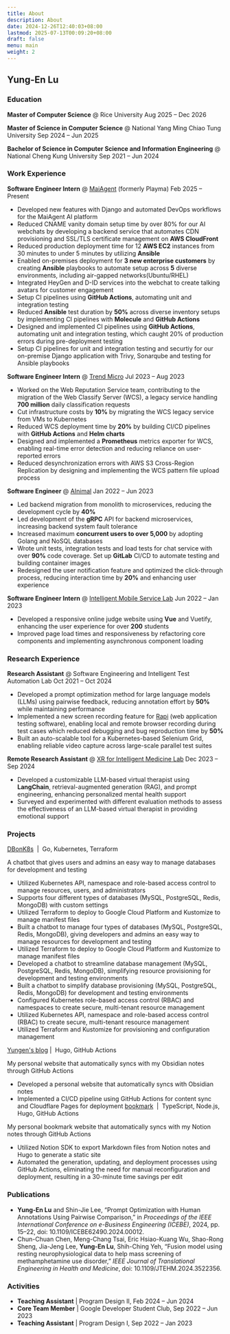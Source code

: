 ```yaml
---
title: About
description: About
date: 2024-12-26T12:40:03+08:00
lastmod: 2025-07-13T00:09:20+08:00
draft: false
menu: main
weight: 2
---
```


## Yung-En Lu

### Education

**Master of Computer Science** @ Rice University
Aug 2025 – Dec 2026

**Master of Science in Computer Science** @ National Yang Ming Chiao Tung University
Sep 2024 – Jun 2025

**Bachelor of Science in Computer Science and Information Engineering** @ National Cheng Kung University
Sep 2021 – Jun 2024

### Work Experience

**Software Engineer Intern** @ [MaiAgent](https://maiagent.ai) (formerly Playma)
Feb 2025 – Present

- Developed new features with Django and automated DevOps workflows for the MaiAgent AI platform
- Reduced CNAME vanity domain setup time by over 80% for our AI webchats by developing a backend service that automates CDN provisioning and SSL/TLS certificate management on **AWS CloudFront**
- Reduced production deployment time for 12 **AWS EC2** instances from 30 minutes to under 5 minutes by utilizing **Ansible**
- Enabled on-premises deployment for **3 new enterprise customers** by creating **Ansible** playbooks to automate setup across **5** diverse environments, including air-gapped networks(Ubuntu/RHEL)
- Integrated HeyGen and D-ID services into the webchat to create talking avatars for customer engagement
- Setup CI pipelines using **GitHub Actions**, automating unit and integration testing
- Reduced **Ansible** test duration by **50%** across diverse inventory setups by implementing CI pipelines with **Molecule** and **GitHub Actions**
- Designed and implemented CI pipelines using **GitHub Actions**, automating unit and integration testing, which caught 20% of production errors during pre-deployment testing
- Setup CI pipelines for unit and integration testing and securtiy for our on-premise Django application with Trivy, Sonarqube and testing for Ansible playbooks

**Software Engineer Intern** @ [Trend Micro](https://www.trendmicro.com/)
Jul 2023 – Aug 2023

- Worked on the Web Reputation Service team, contributing to the migration of the Web Classify Server (WCS), a legacy service handling **700 million** daily classification requests
- Cut infrastructure costs by **10%** by migrating the WCS legacy service from VMs to Kubernetes
- Reduced WCS deployment time by **20%** by building CI/CD pipelines with **GitHub Actions** and **Helm charts**
- Designed and implemented a **Prometheus** metrics exporter for WCS, enabling real-time error detection and reducing reliance on user-reported errors
- Reduced desynchronization errors with AWS S3 Cross-Region Replication by designing and implementing the WCS pattern file upload process

**Software Engineer** @ [AInimal](https://official.ainimal.io/)
Jan 2022 – Jun 2023

- Led backend migration from monolith to microservices, reducing the development cycle by **40%**
- Led development of the **gRPC** API for backend microservices, increasing backend system fault tolerance
- Increased maximum **concurrent users to over 5,000** by adopting Golang and NoSQL databases
- Wrote unit tests, integration tests and load tests for chat service with over **90%** code coverage. Set up **GitLab** CI/CD to automate testing and building container images
- Redesigned the user notification feature and optimized the click-through process, reducing interaction time by **20%** and enhancing user experience

**Software Engineer Intern** @ [Intelligent Mobile Service Lab](https://www.imslab.org/)
Jun 2022 – Jan 2023

- Developed a responsive online judge website using **Vue** and Vuetify, enhancing the user experience for over **200** students
- Improved page load times and responsiveness by refactoring core components and implementing asynchronous component loading

### Research Experience

**Research Assistant** @ Software Engineering and Intelligent Test Automation Lab
Oct 2021 – Oct 2024

- Developed a prompt optimization method for large language models (LLMs) using pairwise feedback, reducing annotation effort by **50%** while maintaining performance
- Implemented a new screen recording feature for [Rapi](https://www.rapi.dev) (web application testing software), enabling local and remote browser recording during test cases which reduced debugging and bug reproduction time by **50%**
- Built an auto-scalable tool for a Kubernetes-based Selenium Grid, enabling reliable video capture across large-scale parallel test suites

**Remote Research Assistant** @ [XR for Intelligent Medicine Lab](https://xrlab.csie.ncu.edu.tw/)
Dec 2023 – Sep 2024

- Developed a customizable LLM-based virtual therapist using **LangChain**, retrieval-augmented generation (RAG), and prompt engineering, enhancing personalized mental health support
- Surveyed and experimented with different evaluation methods to assess the effectiveness of an LLM-based virtual therapist in providing emotional support

### Projects

[DBonK8s](https://github.com/yungen-lu/DBonK8s)  |  Go, Kubernetes, Terraform

A chatbot that gives users and admins an easy way to manage databases for development and testing

- Utilized Kubernetes API, namespace and role-based access control to manage resources, users, and administrators
- Supports four different types of databases (MySQL, PostgreSQL, Redis, MongoDB) with custom settings
- Utilized Terraform to deploy to Google Cloud Platform and Kustomize to manage manifest files
- Built a chatbot to manage four types of databases (MySQL, PostgreSQL, Redis, MongoDB), giving developers and admins an easy way to manage resources for development and testing
- Utilized Terraform to deploy to Google Cloud Platform and Kustomize to manage manifest files
- Developed a chatbot to streamline database management (MySQL, PostgreSQL, Redis, MongoDB), simplifying resource provisioning for development and testing environments
- Built a chatbot to simplify database provisioning (MySQL, PostgreSQL, Redis, MongoDB) for development and testing environments
- Configured Kubernetes role-based access control (RBAC) and namespaces to create secure, multi-tenant resource management
- Utilized Kubernetes API, namespace and role-based access control (RBAC) to create secure, multi-tenant resource management
- Utilized Terraform and Kustomize for provisioning and configuration management

[Yungen's blog](https://yungen.dev/) |  Hugo, GitHub Actions

My personal website that automatically syncs with my Obsidian notes through GitHub Actions
- Developed a personal website that automatically syncs with Obsidian notes
- Implemented a CI/CD pipeline using GitHub Actions for content sync and Cloudflare Pages for deployment
[bookmark](https://bookmark.yungen.dev)  |  TypeScript, Node.js, Hugo, GitHub Actions

My personal bookmark website that automatically syncs with my Notion notes through GitHub Actions

- Utilized Notion SDK to export Markdown files from Notion notes and Hugo to generate a static site
- Automated the generation, updating, and deployment processes using GitHub Actions, eliminating the need for manual reconfiguration and deployment, resulting in a 30-minute time savings per edit

### Publications

- **Yung-En Lu** and Shin-Jie Lee, “Prompt Optimization with Human Annotations Using Pairwise Comparison,” in *Proceedings of the IEEE International Conference on e-Business Engineering (ICEBE)*, 2024, pp. 15–22, doi: 10.1109/ICEBE62490.2024.00012.
- Chun-Chuan Chen, Meng-Chang Tsai, Eric Hsiao-Kuang Wu, Shao-Rong Sheng, Jia-Jeng Lee, **Yung-En Lu**, Shih-Ching Yeh, “Fusion model using resting neurophysiological data to help mass screening of methamphetamine use disorder,” *IEEE Journal of Translational Engineering in Health and Medicine*, doi: 10.1109/JTEHM.2024.3522356.

### Activities

- **Teaching Assistant** | Program Design II, Feb 2024 – Jun 2024
- **Core Team Member** | Google Developer Student Club, Sep 2022 – Jun 2023
- **Teaching Assistant** | Program Design I, Sep 2022 – Jan 2023
